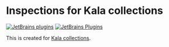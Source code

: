 # Inspections for Kala collections

[![JetBrains plugins](https://img.shields.io/jetbrains/plugin/d/17453)][jb]
[![JetBrains Plugins](https://img.shields.io/jetbrains/plugin/v/17453)][jb]

This is created for [Kala collections](https://github.com/Glavo/kala-common).

[jb]: https://plugins.jetbrains.com/plugin/17453
